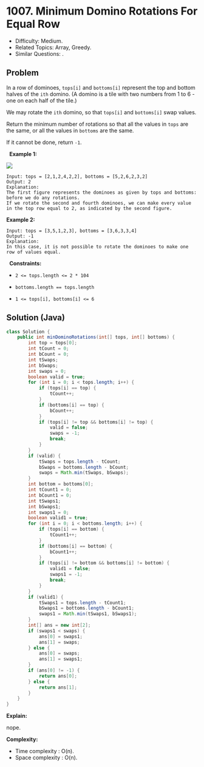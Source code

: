 # 1007. Minimum Domino Rotations For Equal Row

- Difficulty: Medium.
- Related Topics: Array, Greedy.
- Similar Questions: .

## Problem

In a row of dominoes, ```tops[i]``` and ```bottoms[i]``` represent the top and bottom halves of the ```ith``` domino. (A domino is a tile with two numbers from 1 to 6 - one on each half of the tile.)

We may rotate the ```ith``` domino, so that ```tops[i]``` and ```bottoms[i]``` swap values.

Return the minimum number of rotations so that all the values in ```tops``` are the same, or all the values in ```bottoms``` are the same.

If it cannot be done, return ```-1```.

 
**Example 1:**

![](https://assets.leetcode.com/uploads/2021/05/14/domino.png)

```
Input: tops = [2,1,2,4,2,2], bottoms = [5,2,6,2,3,2]
Output: 2
Explanation: 
The first figure represents the dominoes as given by tops and bottoms: before we do any rotations.
If we rotate the second and fourth dominoes, we can make every value in the top row equal to 2, as indicated by the second figure.
```

**Example 2:**

```
Input: tops = [3,5,1,2,3], bottoms = [3,6,3,3,4]
Output: -1
Explanation: 
In this case, it is not possible to rotate the dominoes to make one row of values equal.
```

 
**Constraints:**


	
- ```2 <= tops.length <= 2 * 104```
	
- ```bottoms.length == tops.length```
	
- ```1 <= tops[i], bottoms[i] <= 6```



## Solution (Java)

```java
class Solution {
    public int minDominoRotations(int[] tops, int[] bottoms) {
        int top = tops[0];
        int tCount = 0;
        int bCount = 0;
        int tSwaps;
        int bSwaps;
        int swaps = 0;
        boolean valid = true;
        for (int i = 0; i < tops.length; i++) {
            if (tops[i] == top) {
                tCount++;
            }
            if (bottoms[i] == top) {
                bCount++;
            }
            if (tops[i] != top && bottoms[i] != top) {
                valid = false;
                swaps = -1;
                break;
            }
        }
        if (valid) {
            tSwaps = tops.length - tCount;
            bSwaps = bottoms.length - bCount;
            swaps = Math.min(tSwaps, bSwaps);
        }
        int bottom = bottoms[0];
        int tCount1 = 0;
        int bCount1 = 0;
        int tSwaps1;
        int bSwaps1;
        int swaps1 = 0;
        boolean valid1 = true;
        for (int i = 0; i < bottoms.length; i++) {
            if (tops[i] == bottom) {
                tCount1++;
            }
            if (bottoms[i] == bottom) {
                bCount1++;
            }
            if (tops[i] != bottom && bottoms[i] != bottom) {
                valid1 = false;
                swaps1 = -1;
                break;
            }
        }
        if (valid1) {
            tSwaps1 = tops.length - tCount1;
            bSwaps1 = bottoms.length - bCount1;
            swaps1 = Math.min(tSwaps1, bSwaps1);
        }
        int[] ans = new int[2];
        if (swaps1 < swaps) {
            ans[0] = swaps1;
            ans[1] = swaps;
        } else {
            ans[0] = swaps;
            ans[1] = swaps1;
        }
        if (ans[0] != -1) {
            return ans[0];
        } else {
            return ans[1];
        }
    }
}
```

**Explain:**

nope.

**Complexity:**

* Time complexity : O(n).
* Space complexity : O(n).
